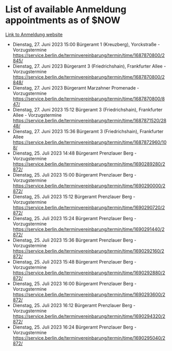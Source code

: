 # List of available Anmeldung appointments as of $NOW
[Link to Anmeldung website](https://service.berlin.de/terminvereinbarung/termin/tag.php?termin=1&anliegen[]=120686&dienstleisterlist=122210,122217,327316,122219,327312,122227,327314,122231,327346,122243,327348,122254,122252,329742,122260,329745,122262,329748,122271,327278,122273,327274,122277,327276,330436,122280,327294,122282,327290,122284,327292,122291,327270,122285,327266,122286,327264,122296,327268,150230,329760,122297,327286,122294,327284,122312,329763,122314,329775,122304,327330,122311,327334,122309,327332,317869,122281,327352,122279,329772,122283,122276,327324,122274,327326,122267,329766,122246,327318,122251,327320,122257,327322,122208,327298,122226,327300&herkunft=http%3A%2F%2Fservice.berlin.de%2Fdienstleistung%2F120686%2F)
- Dienstag, 27. Juni 2023 15:00 Bürgeramt 1 (Kreuzberg), Yorckstraße - Vorzugstermine https://service.berlin.de/terminvereinbarung/termin/time/1687870800/2845/
- Dienstag, 27. Juni 2023  Bürgeramt 3 (Friedrichshain), Frankfurter Allee - Vorzugstermine https://service.berlin.de/terminvereinbarung/termin/time/1687870800/2848/
- Dienstag, 27. Juni 2023  Bürgeramt Marzahner Promenade - Vorzugstermine https://service.berlin.de/terminvereinbarung/termin/time/1687870800/847/
- Dienstag, 27. Juni 2023 15:12 Bürgeramt 3 (Friedrichshain), Frankfurter Allee - Vorzugstermine https://service.berlin.de/terminvereinbarung/termin/time/1687871520/2848/
- Dienstag, 27. Juni 2023 15:36 Bürgeramt 3 (Friedrichshain), Frankfurter Allee https://service.berlin.de/terminvereinbarung/termin/time/1687872960/108/
- Dienstag, 25. Juli 2023 14:48 Bürgeramt Prenzlauer Berg - Vorzugstermine https://service.berlin.de/terminvereinbarung/termin/time/1690289280/2872/
- Dienstag, 25. Juli 2023 15:00 Bürgeramt Prenzlauer Berg - Vorzugstermine https://service.berlin.de/terminvereinbarung/termin/time/1690290000/2872/
- Dienstag, 25. Juli 2023 15:12 Bürgeramt Prenzlauer Berg - Vorzugstermine https://service.berlin.de/terminvereinbarung/termin/time/1690290720/2872/
- Dienstag, 25. Juli 2023 15:24 Bürgeramt Prenzlauer Berg - Vorzugstermine https://service.berlin.de/terminvereinbarung/termin/time/1690291440/2872/
- Dienstag, 25. Juli 2023 15:36 Bürgeramt Prenzlauer Berg - Vorzugstermine https://service.berlin.de/terminvereinbarung/termin/time/1690292160/2872/
- Dienstag, 25. Juli 2023 15:48 Bürgeramt Prenzlauer Berg - Vorzugstermine https://service.berlin.de/terminvereinbarung/termin/time/1690292880/2872/
- Dienstag, 25. Juli 2023 16:00 Bürgeramt Prenzlauer Berg - Vorzugstermine https://service.berlin.de/terminvereinbarung/termin/time/1690293600/2872/
- Dienstag, 25. Juli 2023 16:12 Bürgeramt Prenzlauer Berg - Vorzugstermine https://service.berlin.de/terminvereinbarung/termin/time/1690294320/2872/
- Dienstag, 25. Juli 2023 16:24 Bürgeramt Prenzlauer Berg - Vorzugstermine https://service.berlin.de/terminvereinbarung/termin/time/1690295040/2872/
